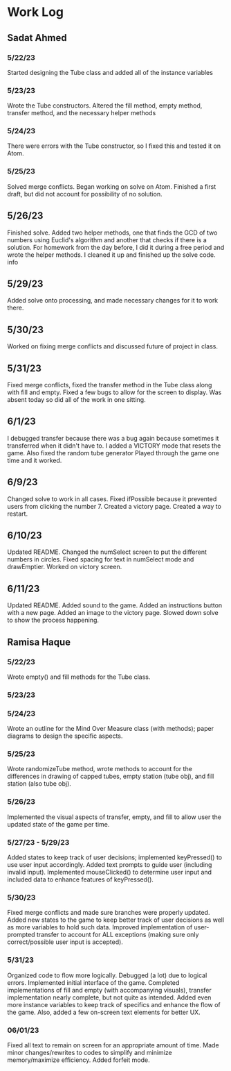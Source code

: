 # Work Log

## Sadat Ahmed

### 5/22/23
Started designing the Tube class and added all of the instance variables
### 5/23/23
Wrote the Tube constructors. Altered the fill method, empty method, transfer method, and the necessary helper methods
### 5/24/23
There were errors with the Tube constructor, so I fixed this and tested it on Atom.
### 5/25/23
Solved merge conflicts. Began working on solve on Atom. Finished a first draft, but did not account for possibility of no solution.

## 5/26/23
Finished solve. Added two helper methods, one that finds the GCD of two numbers using Euclid's algorithm and another that checks if there is a solution. For homework from the day before, I did it during a free period and wrote the helper methods. I cleaned it up and finished up the solve code.
info

## 5/29/23
Added solve onto processing, and made necessary changes for it to work there.

## 5/30/23
Worked on fixing merge conflicts and discussed future of project in class.

## 5/31/23
Fixed merge conflicts, fixed the transfer method in the Tube class along with fill and empty. Fixed a few bugs to allow for the screen to display. Was absent today so did all of the work in one sitting.

## 6/1/23
I debugged transfer because there was a bug again because sometimes it transferred when it didn't have to. I added a VICTORY mode that resets the game. Also fixed the random  tube generator Played through the game one time and it worked.
## 6/9/23
Changed solve to work in all cases. Fixed ifPossible because it prevented users from clicking the number 7. Created a victory page. Created a way to restart.

## 6/10/23
Updated README. Changed the numSelect screen to put the different numbers in circles. Fixed spacing for text in numSelect mode and drawEmptier. Worked on victory screen.

## 6/11/23
Updated README. Added sound to the game. Added an instructions button with a new page. Added an image to the victory page. Slowed down solve to show the process happening.

## Ramisa Haque

### 5/22/23
Wrote empty() and fill methods for the Tube class.
### 5/23/23

### 5/24/23
Wrote an outline for the Mind Over Measure class (with methods); paper diagrams to design the specific aspects.
### 5/25/23
Wrote randomizeTube method, wrote methods to account for the differences in drawing of capped tubes, empty station (tube obj), and fill station (also tube obj).
### 5/26/23
Implemented the visual aspects of transfer, empty, and fill to allow user the updated state of the game per time.
### 5/27/23 - 5/29/23
Added states to keep track of user decisions; implemented keyPressed() to use user input accordingly. Added text prompts to guide user (including invalid input). Implemented mouseClicked() to determine user input and included data to enhance features of keyPressed().
### 5/30/23
Fixed merge conflicts and made sure branches were properly updated. Added new states to the game to keep better track of user decisions as well as more variables to hold such data. Improved implementation of user-prompted transfer to account for ALL exceptions (making sure only correct/possible user input is accepted).
### 5/31/23
Organized code to flow more logically. Debugged (a lot) due to logical errors. Implemented initial interface of the game. Completed implementations of fill and empty (with accompanying visuals), transfer implementation nearly complete, but not quite as intended. Added even more instance variables to keep track of specifics and enhance the flow of the game. Also, added a few on-screen text elements for better UX.
### 06/01/23
Fixed all text to remain on screen for an appropriate amount of time. Made minor changes/rewrites to codes to simplify and minimize memory/maximize efficiency. Added forfeit mode.
